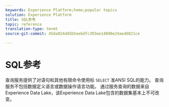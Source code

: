```yaml
---
keywords: Experience Platform;home;popular topics
solution: Experience Platform
title: SQL参考
topic: reference
translation-type: tm+mt
source-git-commit: 45da024d45b5eebdfc393ee14890e24aed6021ce

---
```



# SQL参考

查询服务提供了对语句和其他有限命令使用标 `SELECT` 准ANSI SQL的能力。 查询服务不包括数据定义语言或数据操作语言功能。 通过服务查询的数据来自Experience Data Lake，该Experience Data Lake包含的数据集基本上不可改变。
